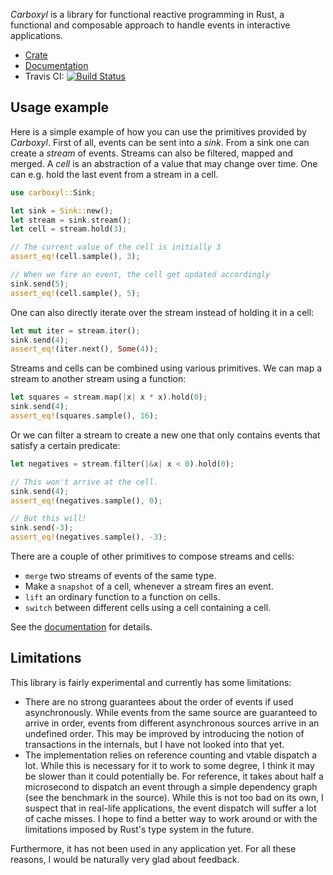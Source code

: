 *Carboxyl* is a library for functional reactive programming in Rust, a
functional and composable approach to handle events in interactive
applications.

- [Crate](https://crates.io/crates/carboxyl)
- [Documentation](http://www.rust-ci.org/aepsil0n/carboxyl/doc/carboxyl/)
- Travis CI: [![Build Status](https://travis-ci.org/aepsil0n/carboxyl.svg?branch=master)](https://travis-ci.org/aepsil0n/carboxyl)


## Usage example

Here is a simple example of how you can use the primitives provided by
*Carboxyl*. First of all, events can be sent into a *sink*. From a sink one can
create a *stream* of events. Streams can also be filtered, mapped and merged. A
*cell* is an abstraction of a value that may change over time. One can e.g.
hold the last event from a stream in a cell.

```rust
use carboxyl::Sink;

let sink = Sink::new();
let stream = sink.stream();
let cell = stream.hold(3);

// The current value of the cell is initially 3
assert_eq!(cell.sample(), 3);

// When we fire an event, the cell get updated accordingly
sink.send(5);
assert_eq!(cell.sample(), 5);
```

One can also directly iterate over the stream instead of holding it in a
cell:

```rust
let mut iter = stream.iter();
sink.send(4);
assert_eq!(iter.next(), Some(4));
```

Streams and cells can be combined using various primitives. We can map a stream
to another stream using a function:

```rust
let squares = stream.map(|x| x * x).hold(0);
sink.send(4);
assert_eq!(squares.sample(), 16);
```

Or we can filter a stream to create a new one that only contains events that
satisfy a certain predicate:

```rust
let negatives = stream.filter(|&x| x < 0).hold(0);

// This won't arrive at the cell.
sink.send(4);
assert_eq!(negatives.sample(), 0);

// But this will!
sink.send(-3);
assert_eq!(negatives.sample(), -3);
```

There are a couple of other primitives to compose streams and cells:

- `merge` two streams of events of the same type.
- Make a `snapshot` of a cell, whenever a stream fires an event.
- `lift` an ordinary function to a function on cells.
- `switch` between different cells using a cell containing a cell.

See the [documentation](http://www.rust-ci.org/aepsil0n/carboxyl/doc/carboxyl/)
for details.


## Limitations

This library is fairly experimental and currently has some limitations:

- There are no strong guarantees about the order of events if used
  asynchronously. While events from the same source are guaranteed to arrive in
  order, events from different asynchronous sources arrive in an undefined
  order. This may be improved by introducing the notion of transactions in the
  internals, but I have not looked into that yet.
- The implementation relies on reference counting and vtable dispatch a lot.
  While this is necessary for it to work to some degree, I think it may be
  slower than it could potentially be. For reference, it takes about half a
  microsecond to dispatch an event through a simple dependency graph (see the
  benchmark in the source). While this is not too bad on its own, I suspect that
  in real-life applications, the event dispatch will suffer a lot of cache
  misses. I hope to find a better way to work around or with the limitations
  imposed by Rust's type system in the future.

Furthermore, it has not been used in any application yet. For all these reasons,
I would be naturally very glad about feedback.
